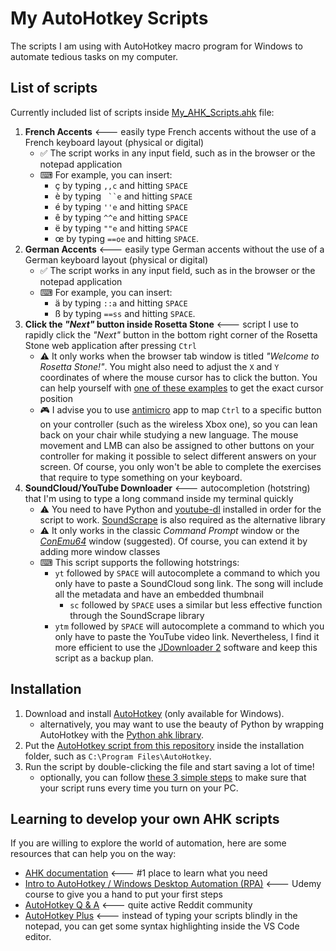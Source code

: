 # My AutoHotkey Scripts
The scripts I am using with AutoHotkey macro program for Windows to automate tedious tasks on my computer.

## List of scripts

Currently included list of scripts inside [My_AHK_Scripts.ahk](https://github.com/pyxelr/My_AutoHotkey_Scripts/blob/master/My_AHK_Scripts.ahk) file:
1. **French Accents** <--- easily type French accents without the use of a French keyboard layout (physical or digital)
	- ✅ The script works in any input field, such as in the browser or the notepad application
	- ⌨ For example, you can insert:
		- ç by typing `,,c` and hitting `SPACE`
		- è by typing ` ``e` and hitting `SPACE`
		- é by typing `''e` and hitting `SPACE`
		- ê by typing `^^e` and hitting `SPACE`
		- ë by typing `""e` and hitting `SPACE`
		- œ by typing `==oe` and hitting `SPACE`.
2. **German Accents** <--- easily type German accents without the use of a German keyboard layout (physical or digital)
	- ✅ The script works in any input field, such as in the browser or the notepad application
	- ⌨ For example, you can insert:
		- ä by typing `::a` and hitting `SPACE`
		- ß by typing `==ss` and hitting `SPACE`.
3. **Click the *"Next"* button inside Rosetta Stone** <--- script I use to rapidly click the *"Next"* button in the bottom right corner of the Rosetta Stone web application after pressing `Ctrl`
	- ⚠ It only works when the browser tab window is titled *"Welcome to Rosetta Stone!"*. You might also need to adjust the `X` and `Y` coordinates of where the mouse cursor has to click the button. You can help yourself with [one of these examples](https://www.autohotkey.com/docs/commands/MouseGetPos.htm) to get the exact cursor position
	- 🎮 I advise you to use [antimicro](https://github.com/AntiMicro/antimicro) app to map `Ctrl` to a specific button on your controller (such as the wireless Xbox one), so you can lean back on your chair while studying a new language. The mouse movement and LMB can also be assigned to other buttons on your controller for making it possible to select different answers on your screen. Of course, you only won't be able to complete the exercises that require to type something on your keyboard.
4. **SoundCloud/YouTube Downloader** <--- autocompletion (hotstring) that I'm using to type a long command inside my terminal quickly
	- ⚠ You need to have Python and [youtube-dl](https://github.com/ytdl-org/youtube-dl) installed in order for the script to work. [SoundScrape](https://github.com/Miserlou/SoundScrape) is also required as the alternative library
	- ⚠ It only works in the classic *Command Prompt* window or the [*ConEmu64*](https://conemu.github.io/) window (suggested). Of course, you can extend it by adding more window classes
	- ⌨ This script supports the following hotstrings:
		- `yt` followed by `SPACE` will autocomplete a command to which you only have to paste a SoundCloud song link. The song will include all the metadata and have an embedded thumbnail
			- `sc` followed by `SPACE` uses a similar but less effective function through the SoundScrape library
		- `ytm` followed by `SPACE` will autocomplete a command to which you only have to paste the YouTube video link. Nevertheless, I find it more efficient to use the [JDownloader 2](https://jdownloader.org/jdownloader2) software and keep this script as a backup plan.

## Installation

 1. Download and install [AutoHotkey](https://www.autohotkey.com/) (only available for Windows).
 	- alternatively, you may want to use the beauty of Python by wrapping AutoHotkey with the [Python ahk library](https://github.com/spyoungtech/ahk).
 2. Put the [AutoHotkey script from this repository](https://github.com/pyxelr/My_AutoHotkey_Scripts/blob/master/My_AHK_Scripts.ahk) inside the installation folder, such as `C:\Program Files\AutoHotkey`.
 3. Run the script by double-clicking the file and start saving a lot of time!
 	- optionally, you can follow [these 3 simple steps](https://www.autohotkey.com/docs/FAQ.htm#Startup) to make sure that your script runs every time you turn on your PC.

## Learning to develop your own AHK scripts

If you are willing to explore the world of automation, here are some resources that can help you on the way:
* [AHK documentation](https://www.autohotkey.com/docs/AutoHotkey.htm) <--- #1 place to learn what you need
* [Intro to AutoHotkey / Windows Desktop Automation (RPA)](https://www.udemy.com/course/intro-to-autohotkey/) <--- Udemy course to give you a hand to put your first steps
* [AutoHotkey Q & A](https://www.reddit.com/r/AutoHotkey/) <--- quite active Reddit community
* [AutoHotkey Plus](https://marketplace.visualstudio.com/items?itemName=cweijan.vscode-autohotkey-plus) <--- instead of typing your scripts blindly in the notepad, you can get some syntax highlighting inside the VS Code editor.
